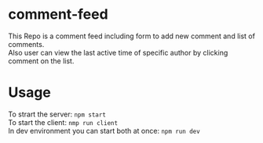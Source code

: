 # comment-feed

This Repo is a comment feed including form to add new comment and list of comments.
<br> Also user can view the last active time of specific author by clicking comment on the list.

# Usage

To strart the server: `npm start` <br>
To start the client: `nmp run client` <br>
In dev environment you can start both at once: `npm run dev`
